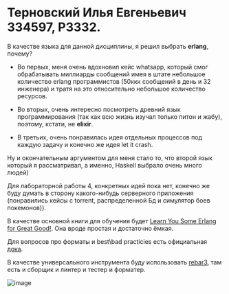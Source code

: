 # Терновский Илья Евгеньевич 334597, P3332.

В качестве языка для данной дисциплины, я решил выбрать **erlang**, почему?

* Во первых, меня очень вдохновил кейс whatsapp, который смог обрабатывать миллиарды сообщений имея в штате небольшое количество erlang программистов (50ккк сообщений в день и 32 инженера) и тратя на это относительно небольшое количество ресурсов.

* Во вторых, очень интересно посмотреть древний язык программирования (так как всю жизнь изучал только питон и жабу), поэтому, кстати, не **elixir**.

* В третьих, очень понравилась идея отдельных процессов под каждую задачу и конечно же идея let it crash.

Ну и окончательным аргументом для меня стало то, что второй язык который я рассматривал, а именно, Haskell выбрало очень много людей)

Для лабораторной работы 4, конкретных идей пока нет, конечно же буду думать в сторону какого-нибудь серверного приложения (понравились кейсы с torrent, распределенной Бд и симулятор боев покемонов)).

В качестве основной книги для обучения будет [Learn You Some Erlang for Great Good!](https://learnyousomeerlang.com/introduction).
Она вроде простая и достаточно ёмкая.

Для вопросов про форматы и best\bad practicies есть официальная [дока](https://www.erlang.org/docs).

В качестве универсального инструмента буду использовать [rebar3](https://www.rebar3.org/), там есть и сборщик и линтер и тестер и форматер.

![image](https://github.com/user-attachments/assets/ede07031-1d7e-4fc5-821a-994f20ffc9a4)
